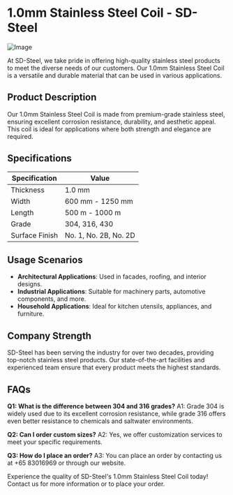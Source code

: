 # 1.0mm Stainless Steel Coil - SD-Steel

![Image](https://github.com/user-attachments/assets/2567258e-e124-4816-932d-1809bd27ef0b)

At SD-Steel, we take pride in offering high-quality stainless steel products to meet the diverse needs of our customers. Our 1.0mm Stainless Steel Coil is a versatile and durable material that can be used in various applications.

## Product Description

Our 1.0mm Stainless Steel Coil is made from premium-grade stainless steel, ensuring excellent corrosion resistance, durability, and aesthetic appeal. This coil is ideal for applications where both strength and elegance are required.

## Specifications

| Specification | Value |
| --- | --- |
| Thickness | 1.0 mm |
| Width | 600 mm - 1250 mm |
| Length | 500 m - 1000 m |
| Grade | 304, 316, 430 |
| Surface Finish | No. 1, No. 2B, No. 2D |

## Usage Scenarios

- **Architectural Applications**: Used in facades, roofing, and interior designs.
- **Industrial Applications**: Suitable for machinery parts, automotive components, and more.
- **Household Applications**: Ideal for kitchen utensils, appliances, and furniture.

## Company Strength

SD-Steel has been serving the industry for over two decades, providing top-notch stainless steel products. Our state-of-the-art facilities and experienced team ensure that every product meets the highest standards.

## FAQs

**Q1: What is the difference between 304 and 316 grades?**
A1: Grade 304 is widely used due to its excellent corrosion resistance, while grade 316 offers even better resistance to chemicals and saltwater environments.

**Q2: Can I order custom sizes?**
A2: Yes, we offer customization services to meet your specific requirements.

**Q3: How do I place an order?**
A3: You can place an order by contacting us at +65 83016969 or through our website.

Experience the quality of SD-Steel's 1.0mm Stainless Steel Coil today! Contact us for more information or to place your order.